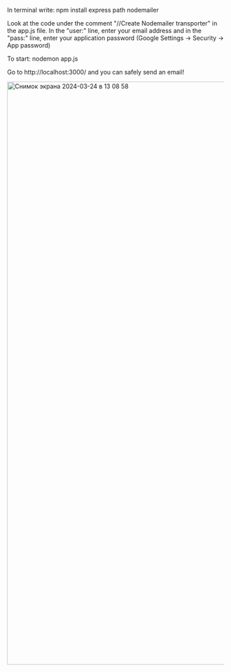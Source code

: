 In terminal write: npm install express path nodemailer

Look at the code under the comment "//Create Nodemailer transporter" in the app.js file. In the "user:" line, 
enter your email address and in the "pass:" line, enter your application password (Google Settings -> Security -> App password)

To start: nodemon app.js

Go to http://localhost:3000/ and you can safely send an email!

<img width="1352" alt="Снимок экрана 2024-03-24 в 13 08 58" src="https://github.com/akbotazhaksylyk/EmailSender/assets/138726392/b6b3391a-ba24-4d0f-b52c-561f2beda5b0">
